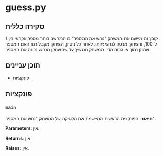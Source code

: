 # guess.py

## סקירה כללית

קובץ זה מיישם את המשחק "נחש את המספר" בו המחשב בוחר מספר אקראי בין 1 ל-100, והשחקן מנסה לנחש אותו. לאחר כל ניסיון, השחקן מקבל רמז האם המספר שהוזן נמוך או גבוה מדי. המשחק ממשיך עד שהשחקן מנחש נכונה את המספר.

## תוכן עניינים

- [פונקציות](#פונקציות)

## פונקציות

### `main`

**תיאור**: הפונקציה הראשית המיישמת את הלוגיקה של המשחק "נחש את המספר".

**Parameters**: אין.

**Returns**: אין.

**Raises**: אין.
